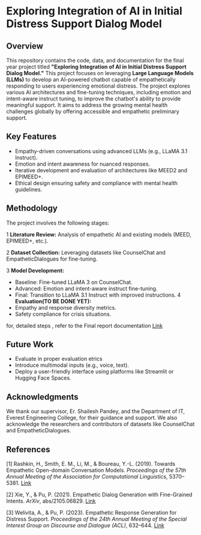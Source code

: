 # Exploring Integration of AI in Initial Distress Support Dialog Model


## Overview
This repository contains the code, data, and documentation for the final year project titled **"Exploring Integration of AI in Initial Distress Support Dialog Model."** This project focuses on leveraging **Large Language Models (LLMs)** to develop an AI-powered chatbot capable of empathetically responding to users experiencing emotional distress.
The project explores various AI architectures and fine-tuning techniques, including emotion and intent-aware instruct tuning, to improve the chatbot's ability to provide meaningful support. It aims to address the growing mental health challenges globally by offering accessible and empathetic preliminary support.

## Key Features
- Empathy-driven conversations using advanced LLMs (e.g., LLaMA 3.1 Instruct).
- Emotion and intent awareness for nuanced responses.
- Iterative development and evaluation of architectures like MEED2 and EPIMEED+.
- Ethical design ensuring safety and compliance with mental health guidelines.
## Methodology
The project involves the following stages:

1 **Literature Review:** Analysis of empathetic AI and existing models (MEED, EPIMEED+, etc.).

2 **Dataset Collection:** Leveraging datasets like CounselChat and EmpatheticDialogues for fine-tuning.

3 **Model Development:**
 - Baseline: Fine-tuned LLaMA 3 on CounselChat.
 - Advanced: Emotion and intent-aware instruct fine-tuning.
 - Final: Transition to LLaMA 3.1 Instruct with improved instructions.
4 **Evaluation(TO BE DONE YET):**
 - Empathy and response diversity metrics.
 - Safety compliance for crisis situations.

for, detailed steps , refer to the Final report documentation [Link]()


## Future Work
 - Evaluate in proper evaluation etrics
 - Introduce multimodal inputs (e.g., voice, text).
 - Deploy a user-friendly interface using platforms like Streamlit or Hugging Face Spaces.

## Acknowledgments
We thank our supervisor, Er. Shailesh Pandey, and the Department of IT, Everest Engineering College, for their guidance and support. We also acknowledge the researchers and contributors of datasets like CounselChat and EmpatheticDialogues.

## References

[1] Rashkin, H., Smith, E. M., Li, M., & Boureau, Y.-L. (2019). Towards Empathetic Open-domain Conversation Models. *Proceedings of the 57th Annual Meeting of the Association for Computational Linguistics*, 5370–5381. [Link](https://arxiv.org/abs/1811.00207)

[2] Xie, Y., & Pu, P. (2021). Empathetic Dialog Generation with Fine-Grained Intents. *ArXiv*, abs/2105.06829. [Link](https://arxiv.org/abs/2105.06829)

[3] Welivita, A., & Pu, P. (2023). Empathetic Response Generation for Distress Support. *Proceedings of the 24th Annual Meeting of the Special Interest Group on Discourse and Dialogue (ACL)*, 632–644. [Link](https://aclanthology.org/2023.sigdial-1.59/)
